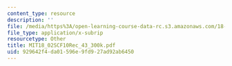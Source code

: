 ```yaml
---
content_type: resource
description: ''
file: /media/https%3A/open-learning-course-data-rc.s3.amazonaws.com/18-02sc-multivariable-calculus-fall-2010/929642f4da01596e9fd927ad92ab6450_MIT18_02SCF10Rec_43_300k.vtt
file_type: application/x-subrip
resourcetype: Other
title: MIT18_02SCF10Rec_43_300k.pdf
uid: 929642f4-da01-596e-9fd9-27ad92ab6450
---
```

